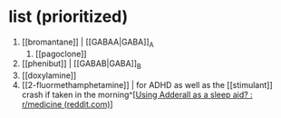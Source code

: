 # list (prioritized)
1. [[bromantane]] | [[GABAA|GABA]]<sub>A</sub>
	1. [[pagoclone]]
2. [[phenibut]] | [[GABAB|GABA]]<sub>B</sub>
3. [[doxylamine]]
4. [[2-fluormethamphetamine]] | for ADHD as well as the [[stimulant]] crash if taken in the morning^[[Using Adderall as a sleep aid? : r/medicine (reddit.com)](https://www.reddit.com/r/medicine/comments/gnco9e/using_adderall_as_a_sleep_aid/)]